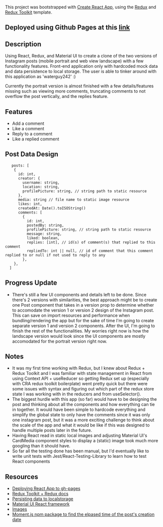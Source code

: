 This project was bootstrapped with [Create React App](https://github.com/facebook/create-react-app), using the [Redux](https://redux.js.org/) and [Redux Toolkit](https://redux-toolkit.js.org/) template.

## Deployed using Github Pages at this [link](https://kennethnguyen.github.io/instagram-post-clone/)

## Description

Using React, Redux, and Material UI to create a clone of the two versions of Instagram posts (mobile portrait and web view landscape) with a few functionality features. Front-end application only with hardcoded mock data and data persistence to local storage. The user is able to tinker around with this application as 'waterguy242' :)

Currently the portrait version is almost finished with a few details/features missing such as viewing more comments, truncating comments to not overflow the post vertically, and the replies feature.

## Features

- Add a comment
- Like a comment
- Reply to a comment
- Like a replied comment

## Post Data Design

```
   posts: [
    {
      id: int,
      creator: {
        username: string,
        location: string,
        profilePicture: string, // string path to static resource
      },
      media: string // file name to static image resource
      likes: int,
      createdAt: Date().toISOString()
      comments: [
        {
          id: int,
          postedBy: string,
          profilePicture: string, // string path to static resource
          message: string,
          liked: boolean,
          replies: [int], // id(s) of comment(s) that replied to this comment
          repliedTo: int || null, // id of comment that this comment replied to or null if not used to reply to any
        },
    },
  ]
```
## Progress Update
- There's still a few UI components and details left to be done. Since there's 2 versions with similarities, the best approach might be to create one Post component that takes in a version prop to determine whether to accomodate the version 1 or version 2 design of the Instagram post. This can save on import resources and performance when bundling/rendering the app but for the sake of time I'm going to create separate version 1 and version 2 components. After the UI, I'm going to finish the rest of the functionalities. My worries right now is how the landscape version would look since the UI components are mostly accomodated for the portrait version right now.

## Notes
- It was my first time working with Redux, but I knew about Redux + Redux Toolkit and I was familiar with state management in React from using Context API + useReducer so getting Redux set up (especially with CRA redux toolkit boilerplate) went pretty quick but there were some issues with syntax and figuring out which part of the redux store state I was working with in the reducers and from useSelector().
- The biggest hurdle with this app (so far) would have to be designing the post and thinking about all the components and how everything can tie in together. It would have been simple to hardcode everything and simplify the global state to only have the comments since it was only one instagram post, but it was a more exciting challenge to think about the scale of the app and what it would be like if this was designed to handle multiple posts later in the future.
- Having React read in static local images and adjusting Material UI's CardMedia component styles to display a (static) image took much more googling than it should have. 
- So far all the testing done has been manual, but I'd eventually like to write unit tests with Jest/React-Testing-Library to learn how to test React components

## Resources

- [Deploying React App to gh-pages](https://github.com/gitname/react-gh-pages)
- [Redux Toolkit + Redux docs](https://redux-toolkit.js.org/)
- [Persisting data to localstorage](https://dev.to/gautham495/how-to-persist-data-to-localstorage-in-react-with-hooks-6ma)
- [Material UI React framework](https://material-ui.com/)
- [Images](https://unsplash.com/)
- [Moment.js npm package to find the elpased time of the post's creation date](https://momentjs.com/)
  